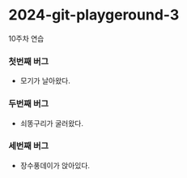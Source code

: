 # 2024-git-playgeround-3
10주차 연습

### 첫번째 버그
- 모기가 날아왔다.

### 두번째 버그
- 쇠똥구리가 굴러왔다.

### 세번째 버그
- 장수풍데이가 앉아있다.